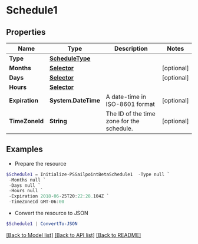 # Schedule1
## Properties

Name | Type | Description | Notes
------------ | ------------- | ------------- | -------------
**Type** | [**ScheduleType**](ScheduleType.md) |  | 
**Months** | [**Selector**](Selector.md) |  | [optional] 
**Days** | [**Selector**](Selector.md) |  | [optional] 
**Hours** | [**Selector**](Selector.md) |  | 
**Expiration** | **System.DateTime** | A date-time in ISO-8601 format | [optional] 
**TimeZoneId** | **String** | The ID of the time zone for the schedule.  | [optional] 

## Examples

- Prepare the resource
```powershell
$Schedule1 = Initialize-PSSailpointBetaSchedule1  -Type null `
 -Months null `
 -Days null `
 -Hours null `
 -Expiration 2018-06-25T20:22:28.104Z `
 -TimeZoneId GMT-06:00
```

- Convert the resource to JSON
```powershell
$Schedule1 | ConvertTo-JSON
```

[[Back to Model list]](../README.md#documentation-for-models) [[Back to API list]](../README.md#documentation-for-api-endpoints) [[Back to README]](../README.md)

